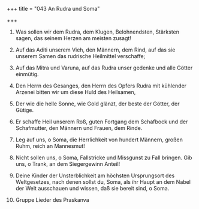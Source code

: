 +++
title = "043 An Rudra und Soma"

+++


1.	Was sollen wir dem Rudra, dem Klugen, Belohnendsten, Stärksten sagen, das seinem Herzen am meisten zusagt!
2.	Auf das Aditi unserem Vieh, den Männern, dem Rind, auf das sie unserem Samen das rudrische Heilmittel verschaffe;
3.	Auf das Mitra und Varuna, auf das Rudra unser gedenke und alle Götter einmütig.
4.	Den Herrn des Gesanges, den Herrn des Opfers Rudra mit kühlender Arzenei bitten wir um diese Huld des Heilsamen,
5.	Der wie die helle Sonne, wie Gold glänzt, der beste der Götter, der Gütige.
6.	Er schaffe Heil unserem Roß, guten Fortgang dem Schafbock und der Schafmutter, den Männern und Frauen, dem Rinde.
7.	Leg auf uns, o Soma, die Herrlichkeit von hundert Männern, großen Ruhm, reich an Mannesmut!
8.	Nicht sollen uns, o Soma, Fallstricke und Missgunst zu Fall bringen. Gib uns, o Trank, an dem Siegergewinn Anteil!
9.	Deine Kinder der Unsterblichkeit am höchsten Ursprungsort des Weltgesetzes, nach denen sollst du, Soma, als ihr Haupt an dem Nabel der Welt ausschauen und wissen, daß sie bereit sind, o Soma.







6. Gruppe        Lieder des Praskanva
